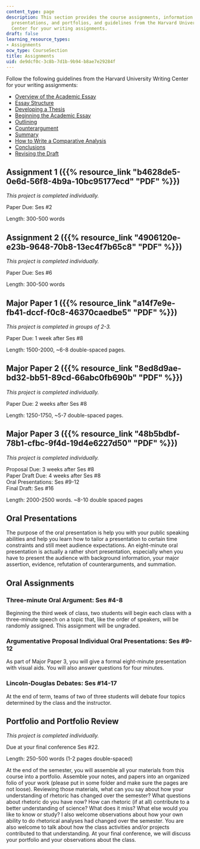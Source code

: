 ```yaml
---
content_type: page
description: This section provides the course assignments, information on oral assignments,
  presentations, and portfolios, and guidelines from the Harvard University Writing
  Center for your writing assignments.
draft: false
learning_resource_types:
- Assignments
ocw_type: CourseSection
title: Assignments
uid: de9dcf0c-3c8b-7d1b-9b94-b8ae7e29284f
---
```

Follow the following guidelines from the Harvard University Writing Center for your writing assignments:

- [Overview of the Academic Essay](http://www.fas.harvard.edu/~wricntr/documents/Overvu.html)
- [Essay Structure](http://www.fas.harvard.edu/~wricntr/documents/Structure.html)
- [Developing a Thesis](http://www.fas.harvard.edu/~wricntr/documents/Thesis.html)
- [Beginning the Academic Essay](http://www.fas.harvard.edu/~wricntr/documents/Begin.html)
- [Outlining](http://www.fas.harvard.edu/~wricntr/documents/Outlining.html)
- [Counterargument](http://www.fas.harvard.edu/~wricntr/documents/Counterarg.html)
- [Summary](http://www.fas.harvard.edu/~wricntr/documents/Summary.html)
- [How to Write a Comparative Analysis](http://www.fas.harvard.edu/~wricntr/documents/CompAnalysis.html)
- [Conclusions](https://writingcenter.fas.harvard.edu/conclusions)
- [Revising the Draft](https://writingcenter.fas.harvard.edu/pages/strategies-essay-writing)

## Assignment 1 ({{% resource_link "b4628de5-0e6d-56f8-4b9a-10bc95177ecd" "PDF" %}})

*This project is completed individually.* 

Paper Due: Ses #2 

Length: 300-500 words

## Assignment 2 ({{% resource_link "4906120e-e23b-9648-70b8-13ec4f7b65c8" "PDF" %}})

*This project is completed individually.*

Paper Due: Ses #6 

Length: 300-500 words

## Major Paper 1 ({{% resource_link "a14f7e9e-fb41-dccf-f0c8-46370caedbe5" "PDF" %}})

*This project is completed in groups of 2-3.*

Paper Due: 1 week after Ses #8 

Length: 1500-2000, ~6-8 double-spaced pages.

## Major Paper 2 ({{% resource_link "8ed8d9ae-bd32-bb51-89cd-66abc0fb690b" "PDF" %}})

*This project is completed individually.*

Paper Due: 2 weeks after Ses #8 

Length: 1250-1750, ~5-7 double-spaced pages.

## Major Paper 3 ({{% resource_link "48b5bdbf-78b1-cfbc-9f4d-19d4e6227d50" "PDF" %}})

*This project is completed individually.*

Proposal Due: 3 weeks after Ses #8    
Paper Draft Due: 4 weeks after Ses #8    
Oral Presentations: Ses #9-12    
Final Draft: Ses #16 

Length: 2000-2500 words. ~8-10 double spaced pages

## Oral Presentations

The purpose of the oral presentation is help you with your public speaking abilities and help you learn how to tailor a presentation to certain time constraints and still meet audience expectations. An eight-minute oral presentation is actually a rather short presentation, especially when you have to present the audience with background information, your major assertion, evidence, refutation of counterarguments, and summation.

## Oral Assignments

### Three-minute Oral Argument: Ses #4-8

Beginning the third week of class, two students will begin each class with a three-minute speech on a topic that, like the order of speakers, will be randomly assigned. This assignment will be ungraded.

### Argumentative Proposal Individual Oral Presentations: Ses #9-12

As part of Major Paper 3, you will give a formal eight-minute presentation with visual aids. You will also answer questions for four minutes.

### Lincoln-Douglas Debates: Ses #14-17

At the end of term, teams of two of three students will debate four topics determined by the class and the instructor.

## Portfolio and Portfolio Review

*This project is completed individually.*

Due at your final conference Ses #22. 

Length: 250-500 words (1-2 pages double-spaced)

At the end of the semester, you will assemble all your materials from this course into a portfolio. Assemble your notes, and papers into an organized folio of your work (please put in some folder and make sure the pages are not loose). Reviewing those materials, what can you say about how your understanding of rhetoric has changed over the semester? What questions about rhetoric do you have now? How can rhetoric (if at all) contribute to a better understanding of science? What does it miss? What else would you like to know or study? I also welcome observations about how your own ability to do rhetorical analyses had changed over the semester. You are also welcome to talk about how the class activities and/or projects contributed to that understanding. At your final conference, we will discuss your portfolio and your observations about the class.